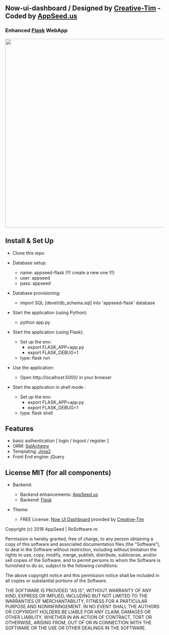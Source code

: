 ## Now-ui-dashboard / Designed by [Creative-Tim](https://www.creative-tim.com) - Coded by [AppSeed.us](https://www.appseed.us/) 
### Enhanced [Flask](http://flask.pocoo.org/) WebApp



<p align="center">
  <img width="800" height="600" src="https://www.appseed.us/static/media/now-ui-dashboard/thumbnail.jpg">
</p>



## Install & Set Up

* Clone this repo
* Database setup:
    * name: appseed-flask (!!! create a new one !!!)  
    * user: appseed
    * pass: appseed
* Database provisioning:
    * import SQL [devel/db_schema.sql] into 'appseed-flask' database   
    
* Start the application (using Python):
    * python app.py

* Start the application (using Flask):
    * Set up the env:
        * export FLASK_APP=app.py
        * export FLASK_DEBUG=1
    * type: flask run

* Use the application:
    * Open http://localhost:5000/ in your browser

* Start the application in shell mode :
    * Set up the env:
        * export FLASK_APP=app.py
        * export FLASK_DEBUG=1
    * type: flask shell

## Features

* basic authentication [ login / logout / register ]
* ORM: [SqlAchemy](https://www.sqlalchemy.org/)
* Templating: [Jinja2](http://jinja.pocoo.org/docs/2.10/)
* Front End engine: jQuery 

## License MIT (for all components)

* Backend:
    * Backend enhancements: [AppSeed.us](https://www.appseed.us/)
    * Backend: [Flask](http://flask.pocoo.org/)

* Theme:
    * FREE License: [Now UI Dashboard](https://www.creative-tim.com/product/now-ui-dashboard) provided by [Creative-Tim](https://www.creative-tim.com)





Copyright (c) 2018 AppSeed | RoSoftware.ro

Permission is hereby granted, free of charge, to any person obtaining a copy
of this software and associated documentation files (the "Software"), to deal
in the Software without restriction, including without limitation the rights
to use, copy, modify, merge, publish, distribute, sublicense, and/or sell
copies of the Software, and to permit persons to whom the Software is
furnished to do so, subject to the following conditions:

The above copyright notice and this permission notice shall be included in all
copies or substantial portions of the Software.

THE SOFTWARE IS PROVIDED "AS IS", WITHOUT WARRANTY OF ANY KIND, EXPRESS OR
IMPLIED, INCLUDING BUT NOT LIMITED TO THE WARRANTIES OF MERCHANTABILITY,
FITNESS FOR A PARTICULAR PURPOSE AND NONINFRINGEMENT. IN NO EVENT SHALL THE
AUTHORS OR COPYRIGHT HOLDERS BE LIABLE FOR ANY CLAIM, DAMAGES OR OTHER
LIABILITY, WHETHER IN AN ACTION OF CONTRACT, TORT OR OTHERWISE, ARISING FROM,
OUT OF OR IN CONNECTION WITH THE SOFTWARE OR THE USE OR OTHER DEALINGS IN THE
SOFTWARE.


